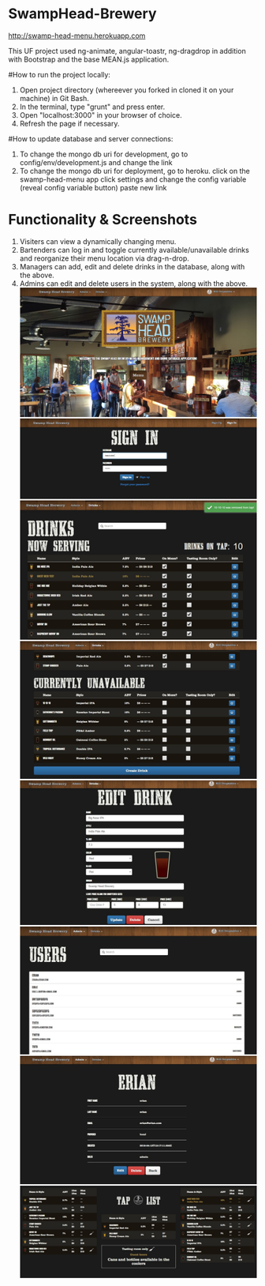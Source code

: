 # SwampHead-Brewery

http://swamp-head-menu.herokuapp.com

This UF project used ng-animate, angular-toastr, ng-dragdrop in addition with Bootstrap and the base MEAN.js application.

#How to run the project locally:

1. Open project directory (whereever you forked in cloned it on your machine) in Git Bash.
2. In the terminal, type "grunt" and press enter.
3. Open "localhost:3000" in your browser of choice.
4. Refresh the page if necessary.

#How to update database and server connections:

1. To change the mongo db uri for development, go to config/env/development.js and change the link
2. To change the mongo db uri for deployment, go to heroku.
	click on the swamp-head-menu app
	click settings and change the config variable (reveal config variable button)
	paste new link

# Functionality & Screenshots
1. Visiters can view a dynamically changing menu.
2. Bartenders can log in and toggle currently available/unavailable drinks and reorganize their menu location via drag-n-drop.
3. Managers can add, edit and delete drinks in the database, along with the above.
4. Admins can edit and delete users in the system, along with the above.
![Alt text](/dep-screenshots/landing-pg.jpg?raw=true "Landing Page")
![Alt text](/dep-screenshots/sign-in.jpg?raw=true "Sign In")
![Alt text](/dep-screenshots/list-drinks-pg.jpg?raw=true "List Drinks 1")
![Alt text](/dep-screenshots/list-drinks-pg2.jpg?raw=true "List Drinks 2")
![Alt text](/dep-screenshots/edit-drinks-pg.jpg?raw=true "Edit Drinks")
![Alt text](/dep-screenshots/list-users-pg.jpg?raw=true "List Users")
![Alt text](/dep-screenshots/edit-users-pg.jpg?raw=true "Edit Users")
![Alt text](/dep-screenshots/menu-pg.jpg?raw=true "Menu")
